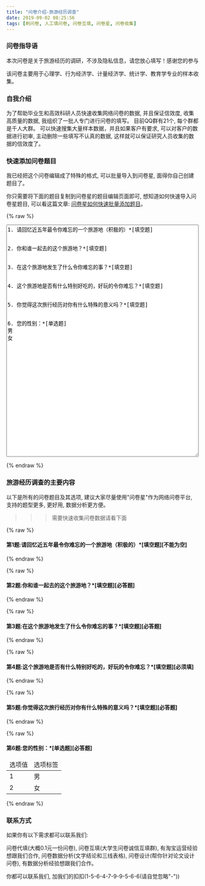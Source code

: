 ```yaml
---
title: "问卷介绍-旅游经历调查"
date: 2019-09-02 08:25:56
tags: [刷问卷, 人工填问卷, 问卷互填, 问卷星, 问卷收集]
---
```


### 问卷指导语

本次问卷是关于旅游经历的调研，不涉及隐私信息，请您放心填写！感谢您的参与

该问卷主要用于心理学、行为经济学、计量经济学、统计学、教育学专业的样本收集。

<!-- more -->


### 自我介绍

为了帮助毕业生和高效科研人员快速收集网络问卷的数据, 并且保证信效度, 收集高质量的数据, 我组织了一批人专门进行问卷的填写。
目前QQ群有21个, 每个群都是千人大群。 可以快速搜集大量样本数据，并且如果客户有要求, 可以对客户的数据进行初审, 
主动删除一些填写不认真的数据, 这样就可以保证研究人员收集的数据的信效度了。



### 快速添加问卷题目

我已经把这个问卷编辑成了特殊的格式, 可以批量导入到问卷星, 面得你自己创建题目了。

你只需要将下面的题目复制到问卷星的题目编辑页面即可, 想知道如何快速导入问卷星题目, 可以看这篇文章: [问卷星如何快速批量添加题目](https://mlln.cn/2019/06/01/%E9%97%AE%E5%8D%B7%E6%98%9F%E5%A6%82%E4%BD%95%E5%BF%AB%E9%80%9F%E6%B7%BB%E5%8A%A0%E6%89%B9%E9%87%8F%E9%A2%98%E7%9B%AE/index.html)。

{% raw %}
<textarea rows="40" style="width: 100%;">1. 请回忆近五年最令你难忘的一个旅游地（积极的）*[填空题]


2. 你和谁一起去的这个旅游地？*[填空题]


3. 在这个旅游地发生了什么令你难忘的事？*[填空题]


4. 这个旅游地是否有什么特别好吃的，好玩的令你难忘？*[填空题]


5. 你觉得这次旅行经历对你有什么特殊的意义吗？*[填空题]


6. 您的性别：*[单选题]
男
女</textarea>
{% endraw %}

### 旅游经历调查的主要内容

以下是所有的问卷题目及其选项, 建议大家尽量使用"问卷星"作为网络问卷平台, 支持的题型更多, 更好用, 数据分析更方便。

>>> 需要快速收集问卷数据请看下面


{% raw %}
<div class="qitem">
<h4>第1题:请回忆近五年最令你难忘的一个旅游地（积极的）*[填空题][不能为空]</h4>

</div>
{% endraw %}


{% raw %}
<div class="qitem">
<h4>第2题:你和谁一起去的这个旅游地？*[填空题][必答题]</h4>

</div>
{% endraw %}


{% raw %}
<div class="qitem">
<h4>第3题:在这个旅游地发生了什么令你难忘的事？*[填空题][必答题]</h4>

</div>
{% endraw %}


{% raw %}
<div class="qitem">
<h4>第4题:这个旅游地是否有什么特别好吃的，好玩的令你难忘？*[填空题][必须填]</h4>

</div>
{% endraw %}


{% raw %}
<div class="qitem">
<h4>第5题:你觉得这次旅行经历对你有什么特殊的意义吗？*[填空题][必答题]</h4>

</div>
{% endraw %}


{% raw %}
<div class="qitem">
<h4>第6题:您的性别：*[单选题][必答题]</h4>

<table class="table">
<thead>
<tr><td>选项值</td><td>选项标签</td></tr>
</thead>
<tbody>
<tr><td>1</td><td>男</td></tr>
<tr><td>2</td><td>女</td></tr>
</tbody>
</table>

</div>
{% endraw %}



<!-- ---
title: 心理教育医学的问卷免费下载
date: 2019-05-23 08:59:15
tags: [问卷星, 问卷网, 问卷下载, 问卷互填, 问卷设计, 问卷模板, 毕业问卷, 问卷数据分析, 问卷代填, ]
--- -->

### 联系方式
 
如果你有以下需求都可以联系我们:

问卷代填(大概0.1元一份问卷), 问卷互填(大学生问卷诚信互填群), 有淘宝运营经验想跟我们合作, 问卷数据分析(文字结论和三线表格), 问卷设计(帮你针对论文设计问卷), 有数据分析经验想跟我们合作。

你都可以联系我们, 加我们的扣扣(1-5-6-4-7-9-9-5-6-6(请自觉忽略"-"))

